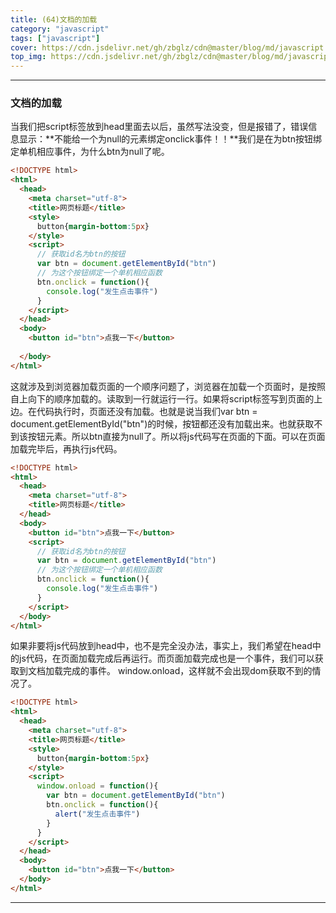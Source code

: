 ```yaml
---
title: (64)文档的加载
category: "javascript"
tags: ["javascript"]
cover: https://cdn.jsdelivr.net/gh/zbglz/cdn@master/blog/md/javascript.svg
top_img: https://cdn.jsdelivr.net/gh/zbglz/cdn@master/blog/md/javascript.svg
---
```


***

### 文档的加载

当我们把script标签放到head里面去以后，虽然写法没变，但是报错了，错误信息显示：**不能给一个为null的元素绑定onclick事件！！**我们是在为btn按钮绑定单机相应事件，为什么btn为null了呢。


```html html
<!DOCTYPE html>
<html>
  <head>
    <meta charset="utf-8">
    <title>网页标题</title>
    <style>
      button{margin-bottom:5px}
    </style>
    <script>
      // 获取id名为btn的按钮
      var btn = document.getElementById("btn")
      // 为这个按钮绑定一个单机相应函数
      btn.onclick = function(){
        console.log("发生点击事件")
      }
    </script>
  </head>
  <body>
    <button id="btn">点我一下</button>
    
  </body>
</html>
```


这就涉及到浏览器加载页面的一个顺序问题了，浏览器在加载一个页面时，是按照自上向下的顺序加载的。读取到一行就运行一行。如果将script标签写到页面的上边。在代码执行时，页面还没有加载。也就是说当我们var btn = document.getElementById("btn")的时候，按钮都还没有加载出来。也就获取不到该按钮元素。所以btn直接为null了。所以将js代码写在页面的下面。可以在页面加载完毕后，再执行js代码。


```html html
<!DOCTYPE html>
<html>
  <head>
    <meta charset="utf-8">
    <title>网页标题</title>
  </head>
  <body>
    <button id="btn">点我一下</button>
    <script>
      // 获取id名为btn的按钮
      var btn = document.getElementById("btn")
      // 为这个按钮绑定一个单机相应函数
      btn.onclick = function(){
        console.log("发生点击事件")
      }
    </script>
  </body>
</html>
```


如果非要将js代码放到head中，也不是完全没办法，事实上，我们希望在head中的js代码，在页面加载完成后再运行。而页面加载完成也是一个事件，我们可以获取到文档加载完成的事件。
window.onload，这样就不会出现dom获取不到的情况了。


```html html
<!DOCTYPE html>
<html>
  <head>
    <meta charset="utf-8">
    <title>网页标题</title>
    <style>
      button{margin-bottom:5px}
    </style>
    <script>
      window.onload = function(){
        var btn = document.getElementById("btn")
        btn.onclick = function(){
          alert("发生点击事件")
        }
      }
    </script>
  </head>
  <body>
    <button id="btn">点我一下</button>
  </body>
</html>
```


***